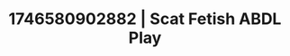 ---
categories:
- Midnight fantasy
- Erotic surprise
- AI-generated
- Sensual teasing
- Eco-erotica
- Barefoot beauty
- ASMR
- Cosplay
image: /assets/images/1746580902882.jpg
layout: post
seo:
  description: Featured content with high-quality Scat Fetish, ABDL Play. HD images
    available.
  keywords: Scat Fetish, ABDL Play
  og_image: /assets/images/1746580902882.jpg
  schema_type: VisualArtwork
tags:
- ABDL Play
- '#1746580902882'
- Scat Fetish
title: 1746580902882 | Scat Fetish ABDL Play
---